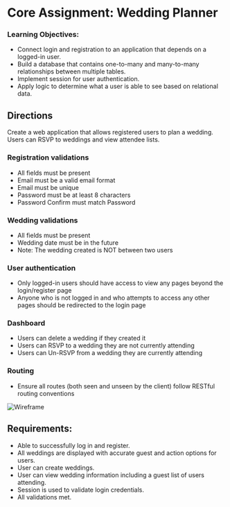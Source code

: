 # Core Assignment: Wedding Planner

### Learning Objectives:

- Connect login and registration to an application that depends on a logged-in user.
- Build a database that contains one-to-many and many-to-many relationships between multiple tables.
- Implement session for user authentication.
- Apply logic to determine what a user is able to see based on relational data.

## Directions
Create a web application that allows registered users to plan a wedding. Users can RSVP to weddings and view attendee lists.

### Registration validations

- All fields must be present
- Email must be a valid email format
- Email must be unique
- Password must be at least 8 characters
- Password Confirm must match Password

### Wedding validations

- All fields must be present
- Wedding date must be in the future
- Note: The wedding created is NOT between two users

### User authentication

- Only logged-in users should have access to view any pages beyond the login/register page
- Anyone who is not logged in and who attempts to access any other pages should be redirected to the login page

### Dashboard

- Users can delete a wedding if they created it
- Users can RSVP to a wedding they are not currently attending
- Users can Un-RSVP from a wedding they are currently attending

### Routing

- Ensure all routes (both seen and unseen by the client) follow RESTful routing conventions

![Wireframe](/1663019314__WeddingPlanner.png)

## Requirements:

- Able to successfully log in and register.
- All weddings are displayed with accurate guest and action options for users.
- User can create weddings.
- User can view wedding information including a guest list of users attending.
- Session is used to validate login credentials.
- All validations met.

